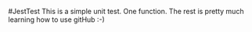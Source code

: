 #JestTest
This is a simple unit test. One function. The rest is pretty much learning how to use gitHub :-)